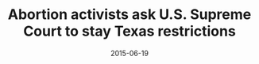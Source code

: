 ---
layout: post
title:  "Abortion activists ask U.S. Supreme Court to stay Texas restrictions"
date:   2015-06-19 
link: http://www.latimes.com/nation/la-na-texas-abortion-stay-20150619-story.html
type: link
---